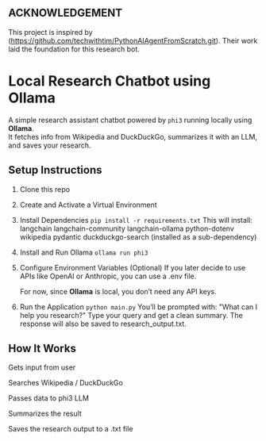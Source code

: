 ## ACKNOWLEDGEMENT
This project is inspired by (https://github.com/techwithtim/PythonAIAgentFromScratch.git).
Their work laid the foundation for this research bot.

# Local Research Chatbot using Ollama

A simple research assistant chatbot powered by `phi3` running locally using **Ollama**.  
It fetches info from Wikipedia and DuckDuckGo, summarizes it with an LLM, and saves your research.

## Setup Instructions

1. Clone this repo

2. Create and Activate a Virtual Environment

3. Install Dependencies
   `pip install -r requirements.txt`
   This will install:
   langchain
   langchain-community
   langchain-ollama
   python-dotenv
   wikipedia
   pydantic
   duckduckgo-search (installed as a sub-dependency)

4. Install and Run Ollama
   `ollama run phi3`

5. Configure Environment Variables (Optional)
   If you later decide to use APIs like OpenAI or Anthropic, you can use a .env file.

   For now, since **Ollama** is local, you don’t need any API keys.

6. Run the Application
   `python main.py`
   You’ll be prompted with:
   "What can I help you research?"
   Type your query and get a clean summary. The response will also be saved to research_output.txt.

## How It Works
  Gets input from user

  Searches Wikipedia / DuckDuckGo

  Passes data to phi3 LLM

  Summarizes the result

  Saves the research output to a .txt file
